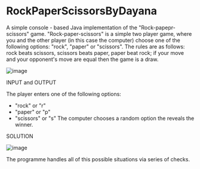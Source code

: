 # RockPaperScissorsByDayana
A simple console - based Java implementation of the "Rock-papepr-scissors" game.
"Rock-paper-scissors" is a simple two player game, where you and the other player (in this case the computer) choose one of the following options: "rock", "paper" or "scissors". The rules are as follows: rock beats scissors, scissors beats paper, paper beat rock; if your move and your opponent's move are equal then the game is a draw.

![image](https://github.com/user-attachments/assets/a9aa08f8-2660-4831-aa0b-37e0c7a4b6a2)

INPUT and OUTPUT

The player enters one of the following options:
  - "rock" or "r"
  - "paper" or "p"
  - "scissors" or "s"
The computer chooses a random option the reveals the winner.

SOLUTION

![image](https://github.com/user-attachments/assets/aa9e0403-2ef2-442c-96de-4ec78462b698)

The programme handles all of this possible situations via series of checks.

